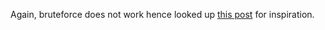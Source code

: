 Again, bruteforce does not work hence looked up [this post](https://eviltoast.org/post/10828604/10344184) for inspiration.